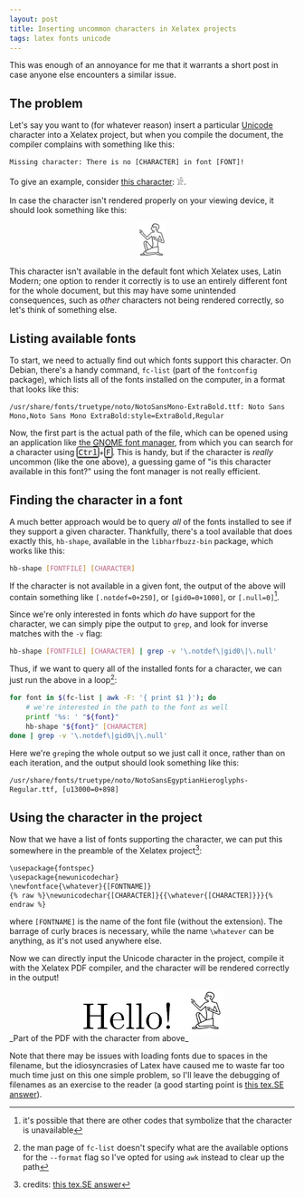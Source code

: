 ```yaml
---
layout: post
title: Inserting uncommon characters in Xelatex projects
tags: latex fonts unicode
---
```


<style type="text/css">
kbd.key {
  border-radius: 3px;
  padding: 1px 2px 0;
  border: 1px solid black;
  background-color: #f2f2f2;
  box-shadow: 0px 1px 2px;
  font-family: "Noto Mono", sans-serif;
}
img.center {
  display: block;
  margin-left: auto;
  margin-right: auto;
}
img + em {
  display: block;
  text-align: center;
}
p {
  page-break-inside: avoid;
}
</style>

This was enough of an annoyance for me that it warrants a short post in case anyone else encounters a similar issue.

## The problem

Let's say you want to (for whatever reason) insert a particular [Unicode][unicode-wiki] character into a Xelatex project, but when you compile the document, the compiler complains with something like this:

```plaintext
Missing character: There is no [CHARACTER] in font [FONT]!
```

To give an example, consider [this character][hieroglyph]: 𓀀.

In case the character isn't rendered properly on your viewing device, it should look something like this:

<img src="/assets/ac84ccb744e64d869eed82fd7b09cdc6.png" class="center" width="10%">

This character isn't available in the default font which Xelatex uses, Latin Modern; one option to render it correctly is to use an entirely different font for the whole document, but this may have some unintended consequences, such as _other_ characters not being rendered correctly, so let's think of something else.

## Listing available fonts

To start, we need to actually find out which fonts support this character.
On Debian, there's a handy command, `fc-list` (part of the `fontconfig` package), which lists all of the fonts installed on the computer, in a format that looks like this:

```plaintext
/usr/share/fonts/truetype/noto/NotoSansMono-ExtraBold.ttf: Noto Sans Mono,Noto Sans Mono ExtraBold:style=ExtraBold,Regular
```

Now, the first part is the actual path of the file, which can be opened using an application like the [GNOME font manager][font-manager], from which you can search for a character using <kbd class="key">Ctrl</kbd>+<kbd class="key">F</kbd>.
This is handy, but if the character is _really_ uncommon (like the one above), a guessing game of "is this character available in this font?" using the font manager is not really efficient.

## Finding the character in a font

A much better approach would be to query _all_ of the fonts installed to see if they support a given character.
Thankfully, there's a tool available that does exactly this, `hb-shape`, available in the `libharfbuzz-bin` package, which works like this:

```bash
hb-shape [FONTFILE] [CHARACTER]
```

If the character is not available in a given font, the output of the above will contain something like `[.notdef=0+250]`, or `[gid0=0+1000]`, or `[.null=0]`[^hb-output].

Since we're only interested in fonts which _do_ have support for the character, we can simply pipe the output to `grep`, and look for inverse matches with the `-v` flag:

```bash
hb-shape [FONTFILE] [CHARACTER] | grep -v '\.notdef\|gid0\|\.null'
```

Thus, if we want to query all of the installed fonts for a character, we can just run the above in a loop[^awk-ugly]:

```bash
for font in $(fc-list | awk -F: '{ print $1 }'); do
	# we're interested in the path to the font as well
	printf '%s: ' "${font}"
	hb-shape "${font}" [CHARACTER]
done | grep -v '\.notdef\|gid0\|\.null'
```

Here we're `grep`ing the whole output so we just call it once, rather than on each iteration, and the output should look something like this:

```plaintext
/usr/share/fonts/truetype/noto/NotoSansEgyptianHieroglyphs-Regular.ttf, [u13000=0+898]
```

## Using the character in the project

Now that we have a list of fonts supporting the character, we can put this somewhere in the preamble of the Xelatex project[^tex-se]:

```plaintext
\usepackage{fontspec}
\usepackage{newunicodechar}
\newfontface{\whatever}{[FONTNAME]}
{% raw %}\newunicodechar{[CHARACTER]}{{\whatever{[CHARACTER]}}}{% endraw %}
```

where `[FONTNAME]` is the name of the font file (without the extension).
The barrage of curly braces is necessary, while the name `\whatever` can be anything, as it's not used anywhere else.

Now we can directly input the Unicode character in the project, compile it with the Xelatex PDF compiler, and the character will be rendered correctly in the output!

<img src="/assets/9bbba6bae0994a4a9e7fa20c65d5d9c1.png" class="center" width="50%">
_Part of the PDF with the character from above_

Note that there may be issues with loading fonts due to spaces in the filename, but the idiosyncrasies of Latex have caused me to waste far too much time just on this one simple problem, so I'll leave the debugging of filenames as an exercise to the reader (a good starting point is [this tex.SE answer][tex-fonts]).

[unicode-wiki]: https://en.wikipedia.org/wiki/Unicode
[hieroglyph]: https://www.compart.com/en/unicode/U+13000
[tex-fonts]: https://tex.stackexchange.com/a/292810
[font-manager]: https://github.com/FontManager/font-manager
[^awk-ugly]: the man page of `fc-list` doesn't specify what are the available options for the `--format` flag so I've opted for using `awk` instead to clear up the path
[^tex-se]: credits: [this tex.SE answer](https://tex.stackexchange.com/a/531619)
[^hb-output]: it's possible that there are other codes that symbolize that the character is unavailable
